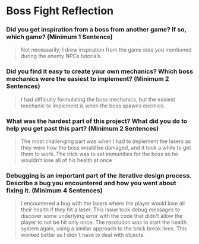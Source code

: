 # Boss Fight Reflection

### Did you get inspiration from a boss from another game? If so, which game? (Minimum 1 Sentence)

> Not necessarily; I drew inspiration from the game idea you mentioned during the enemy NPCs tutorials.

### Did you find it easy to create your own mechanics? Which boss mechanics were the easiest to implement? (Minimum 2 Sentences)

> I had difficulty formulating the boss mechanics, but the easiest mechanic to implement is when the boss spawns enemies.

### What was the hardest part of this project? What did you do to help you get past this part? (Minimum 2 Sentences)

> The most challenging part was when I had to implement the lasers as they were how the boss would be damaged, and it took a while to get them to work. The trick was to set immunities for the boss so he wouldn't lose all of his health at once

### Debugging is an important part of the iterative design process. Describe a bug you encountered and how you went about fixing it. (Minimum 4 Sentences)

> I encountered a bug with the lasers where the player would lose all their health if they hit a laser. This issue took debug messages to discover some underlying error with the code that didn't allow the player to not be hit only once. The resolution was to start the health system again, using a similar approach to the brick break lives. This worked better as I didn't have to deal with objects.
